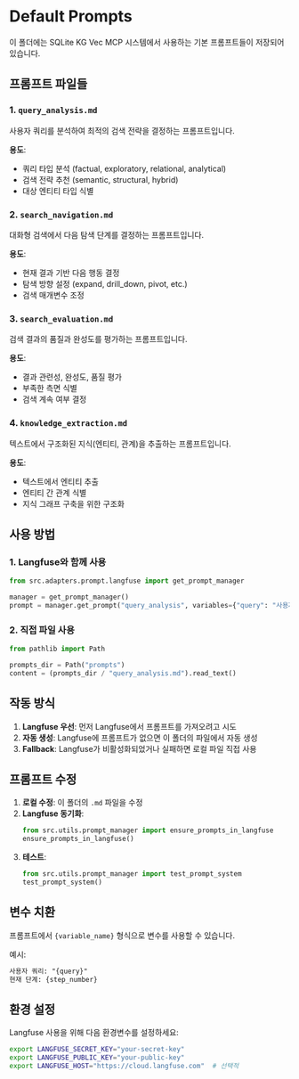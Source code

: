 # Default Prompts

이 폴더에는 SQLite KG Vec MCP 시스템에서 사용하는 기본 프롬프트들이 저장되어 있습니다.

## 프롬프트 파일들

### 1. `query_analysis.md`
사용자 쿼리를 분석하여 최적의 검색 전략을 결정하는 프롬프트입니다.

**용도**: 
- 쿼리 타입 분석 (factual, exploratory, relational, analytical)
- 검색 전략 추천 (semantic, structural, hybrid)
- 대상 엔티티 타입 식별

### 2. `search_navigation.md`
대화형 검색에서 다음 탐색 단계를 결정하는 프롬프트입니다.

**용도**:
- 현재 결과 기반 다음 행동 결정
- 탐색 방향 설정 (expand, drill_down, pivot, etc.)
- 검색 매개변수 조정

### 3. `search_evaluation.md`
검색 결과의 품질과 완성도를 평가하는 프롬프트입니다.

**용도**:
- 결과 관련성, 완성도, 품질 평가
- 부족한 측면 식별
- 검색 계속 여부 결정

### 4. `knowledge_extraction.md`
텍스트에서 구조화된 지식(엔티티, 관계)을 추출하는 프롬프트입니다.

**용도**:
- 텍스트에서 엔티티 추출
- 엔티티 간 관계 식별
- 지식 그래프 구축을 위한 구조화

## 사용 방법

### 1. Langfuse와 함께 사용
```python
from src.adapters.prompt.langfuse import get_prompt_manager

manager = get_prompt_manager()
prompt = manager.get_prompt("query_analysis", variables={"query": "사용자 쿼리"})
```

### 2. 직접 파일 사용
```python
from pathlib import Path

prompts_dir = Path("prompts")
content = (prompts_dir / "query_analysis.md").read_text()
```

## 작동 방식

1. **Langfuse 우선**: 먼저 Langfuse에서 프롬프트를 가져오려고 시도
2. **자동 생성**: Langfuse에 프롬프트가 없으면 이 폴더의 파일에서 자동 생성
3. **Fallback**: Langfuse가 비활성화되었거나 실패하면 로컬 파일 직접 사용

## 프롬프트 수정

1. **로컬 수정**: 이 폴더의 `.md` 파일을 수정
2. **Langfuse 동기화**: 
   ```python
   from src.utils.prompt_manager import ensure_prompts_in_langfuse
   ensure_prompts_in_langfuse()
   ```
3. **테스트**: 
   ```python
   from src.utils.prompt_manager import test_prompt_system
   test_prompt_system()
   ```

## 변수 치환

프롬프트에서 `{variable_name}` 형식으로 변수를 사용할 수 있습니다.

예시:
```markdown
사용자 쿼리: "{query}"
현재 단계: {step_number}
```

## 환경 설정

Langfuse 사용을 위해 다음 환경변수를 설정하세요:
```bash
export LANGFUSE_SECRET_KEY="your-secret-key"
export LANGFUSE_PUBLIC_KEY="your-public-key"
export LANGFUSE_HOST="https://cloud.langfuse.com"  # 선택적
```